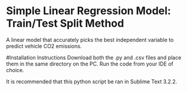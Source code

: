 # Simple Linear Regression Model: Train/Test Split Method
A linear model that accurately picks the best independent variable to predict vehicle CO2 emissions.

#Installation Instructions
Download both the .py and .csv files and place them in the same directory on the PC. Run the code from your IDE of choice.

It is recommended that this python script be ran in Sublime Text 3.2.2. 
